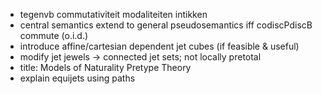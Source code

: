 - tegenvb commutativiteit modaliteiten intikken
- central semantics extend to general pseudosemantics iff codiscPdiscB commute (o.i.d.)
- introduce affine/cartesian dependent jet cubes (if feasible & useful)
- modify jet jewels -> connected jet sets; not locally pretotal
- title: Models of Naturality Pretype Theory
- explain equijets using paths
